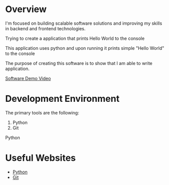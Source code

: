 # Overview

I'm focused on building scalable software solutions and improving my skills in backend and frontend technologies.

Trying to create a application that prints Hello World to the console

This application uses python and upon running it prints simple "Hello World" to the console

The purpose of creating this software is to show that I am able to write application.

[Software Demo Video](http://youtube.link.goes.here)

# Development Environment
The primary tools are the following:
1. Python
2. Git

Python

# Useful Websites
* [Python](https://www.python.org/)
* [Git](https://git-scm.com/)
